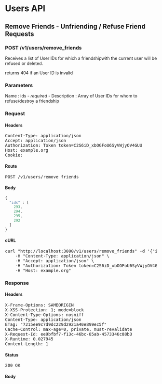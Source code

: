 # Users API

## Remove Friends - Unfriending / Refuse Friend Requests

### POST /v1/users/remove_friends

Receives a list of User IDs for which a friendshipwith the current user will be refused or deleted.

returns 404 if an User ID is invalid

### Parameters

Name : ids *- required -*
Description : Array of User IDs for whom to refuse/destroy a friendship

### Request

#### Headers

<pre>Content-Type: application/json
Accept: application/json
Authorization: Token token=C2S6iD_xbOGFoU6SyVWjyOV4GUU
Host: example.org
Cookie: </pre>

#### Route

<pre>POST /v1/users/remove_friends</pre>

#### Body
```javascript
{
  "ids" : [
    293,
    294,
    295,
    292
  ]
}
```


#### cURL

<pre class="request">curl &quot;http://localhost:3000/v1/users/remove_friends&quot; -d &#39;{&quot;ids&quot;:[293,294,295,292]}&#39; -X POST \
	-H &quot;Content-Type: application/json&quot; \
	-H &quot;Accept: application/json&quot; \
	-H &quot;Authorization: Token token=C2S6iD_xbOGFoU6SyVWjyOV4GUU&quot; \
	-H &quot;Host: example.org&quot;</pre>

### Response

#### Headers

<pre>X-Frame-Options: SAMEORIGIN
X-XSS-Protection: 1; mode=block
X-Content-Type-Options: nosniff
Content-Type: application/json
ETag: &quot;7215ee9c7d9dc229d2921a40e899ec5f&quot;
Cache-Control: max-age=0, private, must-revalidate
X-Request-Id: ee9bfbf7-f13c-46bc-85ab-4573346c88b3
X-Runtime: 0.027945
Content-Length: 1</pre>

#### Status

<pre>200 OK</pre>

#### Body

```javascript
 
```
